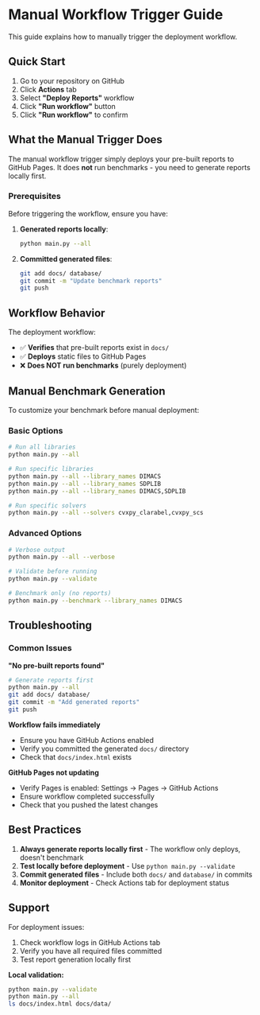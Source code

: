 # Manual Workflow Trigger Guide

This guide explains how to manually trigger the deployment workflow.

## Quick Start

1. Go to your repository on GitHub
2. Click **Actions** tab
3. Select **"Deploy Reports"** workflow
4. Click **"Run workflow"** button
5. Click **"Run workflow"** to confirm

## What the Manual Trigger Does

The manual workflow trigger simply deploys your pre-built reports to GitHub Pages. It does **not** run benchmarks - you need to generate reports locally first.

### Prerequisites

Before triggering the workflow, ensure you have:

1. **Generated reports locally**:
   ```bash
   python main.py --all
   ```

2. **Committed generated files**:
   ```bash
   git add docs/ database/
   git commit -m "Update benchmark reports"
   git push
   ```

## Workflow Behavior

The deployment workflow:
- ✅ **Verifies** that pre-built reports exist in `docs/`
- ✅ **Deploys** static files to GitHub Pages
- ❌ **Does NOT run benchmarks** (purely deployment)

## Manual Benchmark Generation

To customize your benchmark before manual deployment:

### Basic Options
```bash
# Run all libraries
python main.py --all

# Run specific libraries  
python main.py --all --library_names DIMACS
python main.py --all --library_names SDPLIB
python main.py --all --library_names DIMACS,SDPLIB

# Run specific solvers
python main.py --all --solvers cvxpy_clarabel,cvxpy_scs
```

### Advanced Options
```bash
# Verbose output
python main.py --all --verbose

# Validate before running
python main.py --validate

# Benchmark only (no reports)
python main.py --benchmark --library_names DIMACS
```

## Troubleshooting

### Common Issues

**"No pre-built reports found"**
```bash
# Generate reports first
python main.py --all
git add docs/ database/
git commit -m "Add generated reports"
git push
```

**Workflow fails immediately**
- Ensure you have GitHub Actions enabled
- Verify you committed the generated `docs/` directory
- Check that `docs/index.html` exists

**GitHub Pages not updating**
- Verify Pages is enabled: Settings → Pages → GitHub Actions
- Ensure workflow completed successfully
- Check that you pushed the latest changes

## Best Practices

1. **Always generate reports locally first** - The workflow only deploys, doesn't benchmark
2. **Test locally before deployment** - Use `python main.py --validate` 
3. **Commit generated files** - Include both `docs/` and `database/` in commits
4. **Monitor deployment** - Check Actions tab for deployment status

## Support

For deployment issues:
1. Check workflow logs in GitHub Actions tab
2. Verify you have all required files committed
3. Test report generation locally first

**Local validation:**
```bash
python main.py --validate
python main.py --all
ls docs/index.html docs/data/
```